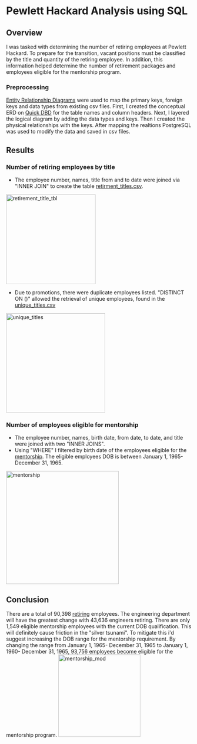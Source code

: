 # Pewlett Hackard Analysis using SQL
## Overview
I was tasked with determining the number of retiring employees at Pewlett Hackard. To prepare for the transition, vacant positions must be classified by the title and quantity of the retiring employee. In addition, this information helped determine the number of retirement packages and  employees eligible for the mentorship program. 
### Preprocessing
[Entity Relationship Diagrams](https://github.com/DWashington3/Pewlett-Hackard-Analysis/blob/709d14e4b32e54a281fb58ff6511bb8918f51553/EmployeeDB.png) were used to map the primary keys, foreign keys and data types from existing csv files. First, I created the conceptual ERD on [Quick DBD](https://www.quickdatabasediagrams.com/) for the table names and column headers. Next, I layered the logical diagram by adding the data types and keys. Then I created the physical relationships with the keys. After mapping the realtions PostgreSQL was used to modify the data and saved in csv files. 
## Results
### Number of retiring employees by title
- The employee number, names, title from and to date were joined via "INNER JOIN" to create the table [retirment_titles.csv](https://github.com/DWashington3/Pewlett-Hackard-Analysis/blob/14955b83ba8b01e517744f9814197f47e944f12b/Data/retirement_titles.csv).

<img width="243" alt="retirement_title_tbl" src="https://user-images.githubusercontent.com/87162266/137834238-7af88ab8-15fd-4ed3-b1c6-490700125eb7.png">

- Due to promotions, there were duplicate employees listed. "DISTINCT ON ()" allowed the retrieval of unique employees, found in the [unique_titles.csv](https://github.com/DWashington3/Pewlett-Hackard-Analysis/blob/14955b83ba8b01e517744f9814197f47e944f12b/Data/unique_titles.csv)

<img width="269" alt="unique_titles" src="https://user-images.githubusercontent.com/87162266/137834203-24702596-cb5f-47b6-8f9e-e17bbcd753d5.png">


### Number of employees eligible for mentorship
- The employee number, names, birth date, from date, to date, and title were joined with two "INNER JOINS". 
- Using "WHERE" I filtered by birth date of the employees eligible for the [mentorship](https://github.com/DWashington3/Pewlett-Hackard-Analysis/blob/14955b83ba8b01e517744f9814197f47e944f12b/Data/mentorship_eligibilty.csv). The eligible employees DOB is between January 1, 1965- December 31, 1965. 

<img width="306" alt="mentorship" src="https://user-images.githubusercontent.com/87162266/137834171-7bbbb2c8-6037-4b57-b8de-fe766c18d8ef.png">

## Conclusion
There are a total of 90,398 [retiring](https://github.com/DWashington3/Pewlett-Hackard-Analysis/blob/14955b83ba8b01e517744f9814197f47e944f12b/Data/retiring_titles.csv) employees. The engineering department will have the greatest change with 43,636 engineers retiring. There are only 1,549 eligible mentorship employees with the current DOB qualification. This will definitely cause friction in the "silver tsunami". To mitigate this i'd suggest increasing the DOB range for the mentorship requirement. By changing the range from January 1, 1965- December 31, 1965 to January 1, 1960- December 31, 1965, 93,756 employees become eligible for the mentorship program. 
<img width="223" alt="mentorship_mod" src="https://user-images.githubusercontent.com/87162266/137835293-eab08efd-25d8-4c58-aba5-87037b063723.png">

